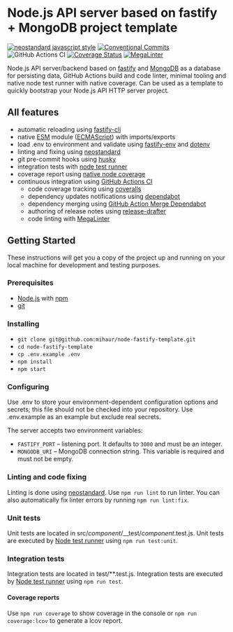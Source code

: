 # Node.js API server based on fastify + MongoDB project template

[![neostandard javascript style][neostandard-image]][neostandard-url]
[![Conventional Commits][conventional-commits-image]][conventional-commits-url]
![GitHub Actions CI][github-action-nodejs-ci-url]
[![Coverage Status][coveralls-badge-url]][coveralls-repo-url]
[![MegaLinter](https://github.com/mihaur/node-fastify-template/workflows/MegaLinter/badge.svg?branch=main)](https://github.com/mihaur/node-fastify-template/actions?query=workflow%3AMegaLinter+branch%3Amain)

Node.js API server/backend based on [fastify][fastify-site-url] and [MongoDB][mongodb-uri] as a database for persisting data, GitHub Actions build and code linter, minimal tooling and native node test runner with native coverage. Can be used as a template to quickly bootstrap your Node.js API HTTP server project.

## All features

* automatic reloading using [fastify-cli][fastify-cli-url]
* native [ESM][esm-url] module ([ECMAScript][ecma-script-url]) with imports/exports
* load .env to environment and validate using [fastify-env][fastify-env-url] and [dotenv][dotenv-url]
* linting and fixing using [neostandard][neostandard-url]
* git pre-commit hooks using [husky][husky-url]
* integration tests with [node test runner][node-test-url]
* coverage report using [native node coverage][node-coverage-url]
* continuous integration using [GitHub Actions CI][github-actions-url]
  * code coverage tracking using [coveralls][coveralls-url]
  * dependency updates notifications using [dependabot][dependabot-url]
  * dependency merging using [GitHub Action Merge Dependabot][github-action-merge-dependabot]
  * authoring of release notes using [release-drafter][release-drafter-url]
  * code linting with [MegaLinter][mega-linter-url]

## Getting Started

These instructions will get you a copy of the project up and running on your local machine for development and testing purposes.

### Prerequisites

* [Node.js][node-url] with [npm][npm-url]
* [git][git-book-url]

### Installing

* `git clone git@github.com:mihaur/node-fastify-template.git`
* `cd node-fastify-template`
* `cp .env.example .env`
* `npm install`
* `npm start`

### Configuring

Use .env to store your environment-dependent configuration options and secrets; this file should not be checked into your repository. Use .env.example as an example but exclude real secrets.

The server accepts two environment variables:

* `FASTIFY_PORT` &ndash; listening port. It defaults to `3000` and must be an integer.
* `MONGODB_URI` &ndash; MongoDB connection string. This variable is required and must not be empty.

### Linting and code fixing

Linting is done using [neostandard][neostandard-url]. Use `npm run lint` to run linter. You can also automatically fix linter errors by running `npm run lint:fix`.

### Unit tests

Unit tests are located in src/*component*/__test/*component*.test.js. Unit tests are executed by [Node test runner][node-test-url] using `npm run test:unit`.

### Integration tests

Integration tests are located in test/**.test.js. Integration tests are executed by [Node test runner][node-test-url] using `npm run test`.

#### Coverage reports

Use `npm run coverage` to show coverage in the console or `npm run coverage:lcov` to generate a lcov report.

[conventional-commits-image]: https://img.shields.io/badge/Conventional%20Commits-1.0.0-yellow.svg
[conventional-commits-url]: https://conventionalcommits.org/
[coveralls-url]: https://coveralls.io/
[coveralls-repo-url]: https://coveralls.io/github/mihaur/node-fastify-template?branch=main
[coveralls-badge-url]: https://coveralls.io/repos/github/mihaur/node-fastify-template/badge.svg?branch=main
[dependabot-url]: https://dependabot.com/
[dotenv-url]: https://github.com/motdotla/dotenv
[ecma-script-url]: https://tc39.es/ecma262/#sec-ecmascript-language-scripts-and-modules
[esm-url]: https://nodejs.org/api/esm.html#esm_modules_ecmascript_modules
[fastify-cli-url]: https://github.com/fastify/fastify-cli
[fastify-env-url]: https://github.com/fastify/fastify-env
[fastify-site-url]: https://www.fastify.io/
[git-book-url]: https://git-scm.com/book/en/v2/Getting-Started-Installing-Git
[github-action-merge-dependabot]: https://github.com/marketplace/actions/github-action-merge-dependabot
[github-action-nodejs-ci-url]: https://github.com/mihaur/node-fastify-template/workflows/Node.JS%20CI/badge.svg
[github-actions-url]: https://github.com/features/actions
[husky-url]: https://typicode.github.io/husky
[mongodb-uri]: https://www.mongodb.com/
[node-test-url]: https://nodejs.org/api/test.html
[node-coverage-url]: https://nodejs.org/docs/latest/api/test.html#collecting-code-coverage
[node-url]: https://nodejs.org/en/
[npm-url]: https://www.npmjs.com/
[release-drafter-url]: https://github.com/marketplace/actions/release-drafter
[neostandard-image]: https://img.shields.io/badge/code_style-neostandard-brightgreen?style=flat
[neostandard-url]: https://github.com/neostandard/neostandard
[mega-linter-url]: https://megalinter.github.io


